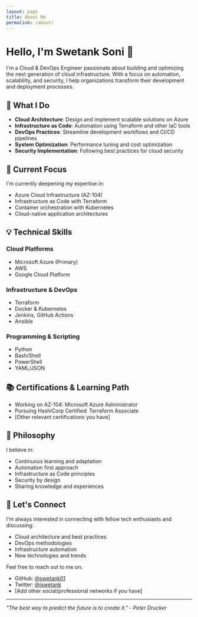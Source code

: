 ```yaml
---
layout: page
title: About Me
permalink: /about/
---
```


# Hello, I'm Swetank Soni 👋

I'm a Cloud & DevOps Engineer passionate about building and optimizing the next generation of cloud infrastructure. With a focus on automation, scalability, and security, I help organizations transform their development and deployment processes.

## 🚀 What I Do

- **Cloud Architecture**: Design and implement scalable solutions on Azure
- **Infrastructure as Code**: Automation using Terraform and other IaC tools
- **DevOps Practices**: Streamline development workflows and CI/CD pipelines
- **System Optimization**: Performance tuning and cost optimization
- **Security Implementation**: Following best practices for cloud security

## 🎯 Current Focus

I'm currently deepening my expertise in:
- Azure Cloud Infrastructure (AZ-104)
- Infrastructure as Code with Terraform
- Container orchestration with Kubernetes
- Cloud-native application architectures

## 💡 Technical Skills

### Cloud Platforms
- Microsoft Azure (Primary)
- AWS
- Google Cloud Platform

### Infrastructure & DevOps
- Terraform
- Docker & Kubernetes
- Jenkins, GitHub Actions
- Ansible

### Programming & Scripting
- Python
- Bash/Shell
- PowerShell
- YAML/JSON

## 📚 Certifications & Learning Path
- Working on AZ-104: Microsoft Azure Administrator
- Pursuing HashiCorp Certified: Terraform Associate
- [Other relevant certifications you have]

## 🌱 Philosophy

I believe in:
- Continuous learning and adaptation
- Automation first approach
- Infrastructure as Code principles
- Security by design
- Sharing knowledge and experiences

## 🤝 Let's Connect

I'm always interested in connecting with fellow tech enthusiasts and discussing:
- Cloud architecture and best practices
- DevOps methodologies
- Infrastructure automation
- New technologies and trends

Feel free to reach out to me on:
- GitHub: [@swetank01](https://github.com/swetank01)
- Twitter: [@iswetank](https://twitter.com/iswetank)
- [Add other social/professional networks if you have]

---

*"The best way to predict the future is to create it." - Peter Drucker*
